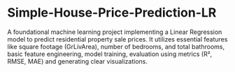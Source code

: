 # Simple-House-Price-Prediction-LR
A foundational machine learning project implementing a Linear Regression model to predict residential property sale prices. It utilizes essential features like square footage (GrLivArea), number of bedrooms, and total bathrooms, basic feature engineering, model training, evaluation using metrics (R², RMSE, MAE) and generating clear visualizations.
